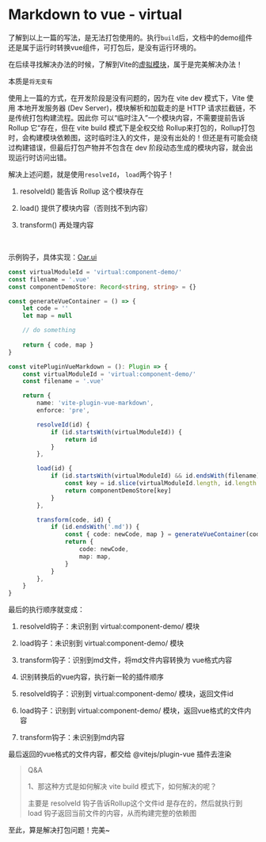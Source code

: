 # Markdown to vue - virtual

了解到以上一篇的写法，是无法打包使用的。执行```build```后，文档中的demo组件还是属于运行时转换vue组件，可打包后，是没有运行环境的。

在后续寻找解决办法的时候，了解到Vite的[虚拟模块](https://cn.vite.dev/guide/api-plugin.html#virtual-modules-convention)，属于是完美解决办法！

本质是```将无变有```

使用上一篇的方式，在开发阶段是没有问题的，因为在 vite dev 模式下，Vite 使用 本地开发服务器 (Dev Server)，模块解析和加载走的是 HTTP 请求拦截链，不是传统打包构建流程。因此你 可以“临时注入”一个模块内容，不需要提前告诉 Rollup 它“存在，但在 vite build 模式下是全权交给 Rollup来打包的，Rollup打包时，会构建模块依赖图，这时临时注入的文件，是没有出处的！但还是有可能会绕过构建错误，但最后打包产物并不包含在 dev 阶段动态生成的模块内容，就会出现运行时访问出错。

解决上述问题，就是使用```resolveId```， ```load```两个钩子！

1. resolveId() 能告诉 Rollup 这个模块存在

2. load() 提供了模块内容（否则找不到内容）

3. transform() 再处理内容

<br>

示例钩子，具体实现：[Oar.ui](https://github.com/angxuejian/oar.ui/tree/main/plugins/vite-plugin-vue-markdown)
```ts
const virtualModuleId = 'virtual:component-demo/'
const filename = '.vue'
const componentDemoStore: Record<string, string> = {}

const generateVueContainer = () => {
    let code = ''
    let map = null

    // do something
    
    return { code, map }
}

const vitePluginVueMarkdown = (): Plugin => {
    const virtualModuleId = 'virtual:component-demo/'
    const filename = '.vue'

    return {
        name: 'vite-plugin-vue-markdown',
        enforce: 'pre',

        resolveId(id) {
            if (id.startsWith(virtualModuleId)) {
                return id
            }
        },

        load(id) {
            if (id.startsWith(virtualModuleId) && id.endsWith(filename)) {
                const key = id.slice(virtualModuleId.length, id.length - filename.length)
                return componentDemoStore[key]
            }
        },

        transform(code, id) {
            if (id.endsWith('.md')) {
                const { code: newCode, map } = generateVueContainer(code)
                return {
                    code: newCode,
                    map: map,
                }
            }
        },
    }
}

```

最后的执行顺序就变成：

1. resolveId钩子：未识别到 virtual:component-demo/ 模块
2. load钩子：未识别到 virtual:component-demo/ 模块
3. transform钩子：识别到md文件，将md文件内容转换为 vue格式内容
4. 识别转换后的vue内容，执行新一轮的插件顺序

5. resolveId钩子：识别到 virtual:component-demo/ 模块，返回文件id
6. load钩子：识别到 virtual:component-demo/ 模块，返回vue格式的文件内容
7. transform钩子：未识别到md内容


最后返回的vue格式的文件内容，都交给 @vitejs/plugin-vue 插件去渲染

> Q&A
> 
> 1、那这种方式是如何解决 vite build 模式下，如何解决的呢？
> 
> 主要是 resolveId 钩子告诉Rollup这个文件id 是存在的，然后就执行到 load 钩子返回当前文件的内容，从而构建完整的依赖图

至此，算是解决打包问题！完美~

